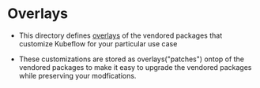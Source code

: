 # Overlays

* This directory defines [overlays](https://kubectl.docs.kubernetes.io/references/kustomize/glossary/#overlay) of the vendored packages that customize
  Kubeflow for your particular use case

* These customizations are stored as overlays("patches") ontop of the vendored
  packages to make it easy to upgrade the vendored packages while
  preserving your modfications.
